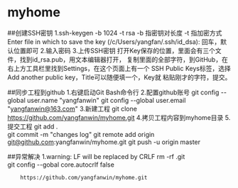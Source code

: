 # myhome

##创建SSH密钥
    1.ssh-keygen -b 1024 -t rsa
	   -b 指密钥对长度  -t 指加密方式
      Enter file in which to save the key (/c/Users/yangfan/.ssh/id_dsa): 
       回车，默认位置即可
    2.输入密码
    3.上传SSH密钥
       打开Key保存的位置，里面会有三个文件，找到id_rsa.pub，用文本编辑器打开，
    复制里面的全部字符，到GitHub，在右上方工具栏里找到Settings，在这个页面上有一个
    SSH Public Keys标签，选择Add another public key，Title可以随便填一个，Key就
    粘贴刚才的字符，提交。

##同步工程到github
    1.右键启动Git Bash命令行
    2.配置github账号
   		git config --global user.name "yangfanwin"
   		git config --global user.email "yangfanwin@163.com"
 	3.新建工程
   		git clone https://github.com/yangfanwin/myhome.git
 	4.拷贝工程内容到myhome目录
 	5.提交工程
   		git add .   
   		git commit -m "changes log" 
   		git remote add origin git@github.com:yangfanwin/myhome.git
   		git push -u origin master

##异常解决
    1.warning: LF will be replaced by CRLF
   		rm -rf .git  
   		git config --gobal core.autocrlf false
   		
   		https://github.com/yangfanwin/myhome.git